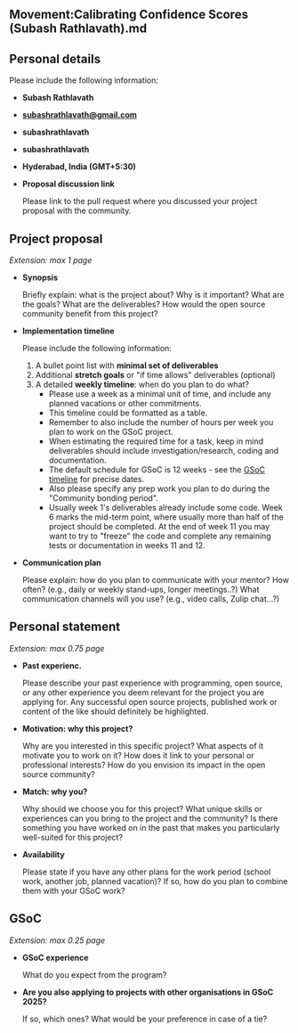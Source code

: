 ## Movement:Calibrating Confidence Scores (Subash Rathlavath).md

## Personal details
Please include the following information:
- **Subash Rathlavath**
- **subashrathlavath@gmail.com**
- **subashrathlavath**
- **subashrathlavath**
- **Hyderabad, India (GMT+5:30)**
- **Proposal discussion link**

    Please link to the pull request where you discussed your project proposal with the community. 

## Project proposal 
_Extension: max 1 page_

- **Synopsis**

    Briefly explain: what is the project about? Why is it important? What are the goals? What are the deliverables? How would the open source community benefit from this project?

- **Implementation timeline**

    Please include the following information:
    1. A bullet point list with **minimal set of deliverables**
    2. Additional **stretch goals** or "if time allows" deliverables (optional)
    3. A detailed **weekly timeline**: when do you plan to do what? 
        - Please use a week as a minimal unit of time, and include any planned vacations or other commitments. 
        - This timeline could be formatted as a table. 
        - Remember to also include the number of hours per week you plan to work on the GSoC project. 
        - When estimating the required time for a task, keep in mind deliverables should include investigation/research, coding and documentation. 
        - The default schedule for GSoC is 12 weeks - see the [GSoC timeline](https://developers.google.com/open-source/gsoc/timeline) for precise dates. 
        - Also please specify any prep work you plan to do during the "Community bonding period".
        - Usually week 1's deliverables already include some code. Week 6 marks the mid-term point, where usually more than half of the project should be completed. At the end of week 11 you may want to try to "freeze" the code and complete any remaining tests or documentation in weeks 11 and 12.

- **Communication plan**

    Please explain: how do you plan to communicate with your mentor? How often? (e.g., daily or weekly stand-ups, longer meetings..?) What communication channels will you use? (e.g., video calls, Zulip chat...?)

## Personal statement

_Extension: max 0.75 page_

- **Past experienc.** 

    Please describe your past experience with programming, open source, or any other experience you deem relevant for the project you are applying for. Any successful open source projects, published work or content of the like should definitely be highlighted.
- **Motivation: why this project?**

    Why are you interested in this specific project? What aspects of it motivate you to work on it? How does it link to your personal or professional interests? How do you envision its impact in the open source community?
- **Match: why you?**

    Why should we choose you for this project? What unique skills or experiences can you bring to the project and the community? Is there something you have worked on in the past that makes you particularly well-suited for this project?
- **Availability**

    Please state if you have any other plans for the work period (school work, another job, planned vacation)? If so, how do you plan to combine them with your GSoC work?

## GSoC

_Extension: max 0.25 page_

- **GSoC experience**

    What do you expect from the program?

- **Are you also applying to projects with other organisations in GSoC 2025?**

    If so, which ones? What would be your preference in case of a tie?